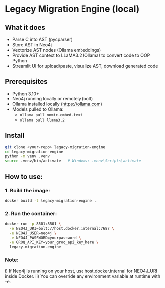 # Legacy Migration Engine (local)

## What it does
- Parse C into AST (pycparser)
- Store AST in Neo4j
- Vectorize AST nodes (Ollama embeddings)
- Provide AST context to LLaMA3.2 (Ollama) to convert code to OOP Python
- Streamlit UI for upload/paste, visualize AST, download generated code

## Prerequisites
- Python 3.10+
- Neo4j running locally or remotely (bolt)
- Ollama installed locally (https://ollama.com)
- Models pulled to Ollama:
  - `ollama pull nomic-embed-text`
  - `ollama pull llama3.2`

## Install
```bash
git clone <your-repo> legacy-migration-engine
cd legacy-migration-engine
python -m venv .venv
source .venv/bin/activate   # Windows: .venv\Scripts\activate
```

## How to use:

### 1. Build the image:
```bash
docker build -t legacy-migration-engine .
```

### 2. Run the container:
```bash
docker run -p 8501:8501 \
  -e NEO4J_URI=bolt://host.docker.internal:7687 \
  -e NEO4J_USER=neo4j \
  -e NEO4J_PASSWORD=yourpassword \
  -e GROQ_API_KEY=your_groq_api_key_here \
  legacy-migration-engine
```

### Note:
i) If Neo4j is running on your host, use host.docker.internal for NEO4J_URI inside Docker.
ii) You can override any environment variable at runtime with -e.

